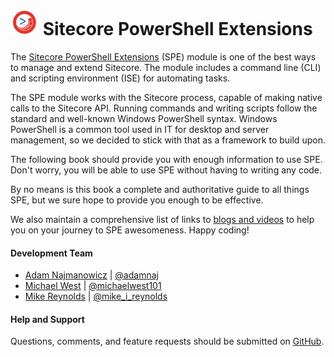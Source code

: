 ![](images/logos/logo-45x45.jpg) Sitecore PowerShell Extensions
=======

The [Sitecore PowerShell Extensions][1] (SPE) module is one of the best ways to manage and extend Sitecore. The module includes a command line (CLI) and scripting environment (ISE) for automating tasks.

The SPE module works with the Sitecore process, capable of making native calls to the Sitecore API. Running commands and writing scripts follow the standard and well-known Windows PowerShell syntax. Windows PowerShell is a common tool used in IT for desktop and server management, so we decided to stick with that as a framework to build upon.

The following book should provide you with enough information to use SPE. Don't worry, you will be able to use SPE without having to writing any code.

By no means is this book a complete and authoritative guide to all things SPE, but we sure hope to provide you enough to be effective.

We also maintain a comprehensive list of links to [blogs and videos][2] to help you on your journey to SPE awesomeness. Happy coding!

#### Development Team

* [Adam Najmanowicz][3] | [@adamnaj][7]
* [Michael West][4] | [@michaelwest101][8]
* [Mike Reynolds][5] | [@mike_i_reynolds][9]

#### Help and Support
Questions, comments, and feature requests should be submitted on [GitHub][6].


[1]: https://marketplace.sitecore.net/Modules/Sitecore_PowerShell_console.aspx
[2]: http://blog.najmanowicz.com/sitecore-powershell-console/
[3]: http://blog.najmanowicz.com/
[4]: http://michaellwest.blogspot.com/
[5]: http://sitecorejunkie.com/
[6]: https://github.com/SitecorePowerShell/Console
[7]: https://twitter.com/adamnaj
[8]: https://twitter.com/MichaelWest101
[9]: https://twitter.com/mike_i_reynolds